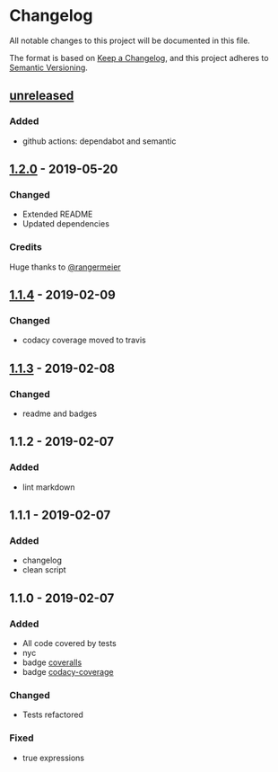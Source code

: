 # Changelog

All notable changes to this project will be documented in this file.

The format is based on [Keep a Changelog](https://keepachangelog.com/en/1.0.0/),
and this project adheres to [Semantic Versioning](https://semver.org/spec/v2.0.0.html).

## [unreleased][]

### Added

-   github actions: dependabot and semantic

## [1.2.0][] - 2019-05-20

### Changed

-   Extended README
-   Updated dependencies

### Credits

Huge thanks to [@rangermeier](https://github.com/rangermeier)

## [1.1.4][] - 2019-02-09

### Changed

-   codacy coverage moved to travis

## [1.1.3][] - 2019-02-08

### Changed

-   readme and badges

## 1.1.2 - 2019-02-07

### Added

-   lint markdown

## 1.1.1 - 2019-02-07

### Added

-   changelog
-   clean script

## 1.1.0 - 2019-02-07

### Added

-   All code covered by tests
-   nyc
-   badge [coveralls](https://coveralls.io)
-   badge [codacy-coverage](https://app.codacy.com)

### Changed

-   Tests refactored

### Fixed

-   true expressions

[unreleased]: https://github.com/ulcuber/vue-bem-directive/compare/v1.2.0...HEAD

[1.2.0]: https://github.com/ulcuber/vue-bem-directive/compare/v1.1.3...v1.2.0

[1.1.4]: https://github.com/ulcuber/vue-bem-directive/compare/v1.1.3...v1.1.4

[1.1.3]: https://github.com/ulcuber/vue-bem-directive/compare/v1.1.2...v1.1.3
